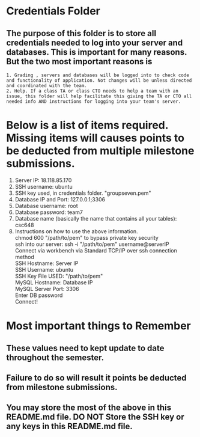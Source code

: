# Credentials Folder

## The purpose of this folder is to store all credentials needed to log into your server and databases. This is important for many reasons. But the two most important reasons is
    1. Grading , servers and databases will be logged into to check code and functionality of application. Not changes will be unless directed and coordinated with the team.
    2. Help. If a class TA or class CTO needs to help a team with an issue, this folder will help facilitate this giving the TA or CTO all needed info AND instructions for logging into your team's server. 


# Below is a list of items required. Missing items will causes points to be deducted from multiple milestone submissions.

1. Server IP: 18.118.85.170
2. SSH username: ubuntu
3. SSH key used, in credentials folder. "groupseven.pem"
4. Database IP and Port: 127.0.0.1;3306
5. Database username: root
6. Database password: team7
7. Database name (basically the name that contains all your tables): csc648
8. Instructions on how to use the above information. <br>
chmod 600 "/path/to/pem" to bypass private key security <br>
ssh into our server: ssh -i "/path/to/pem" username@serverIP <br>
Connect via workbench via Standard TCP/IP over ssh connection method <br>
SSH Hostname: Server IP <br>
SSH Username: ubuntu <br> 
SSH Key File USED: "/path/to/pem" <br>
MySQL Hostname: Database IP <br>
MySQL Server Port: 3306 <br>
Enter DB password <br>
Connect! <br>
# Most important things to Remember
## These values need to kept update to date throughout the semester. <br>
## <strong>Failure to do so will result it points be deducted from milestone submissions.</strong><br>
## You may store the most of the above in this README.md file. DO NOT Store the SSH key or any keys in this README.md file.
